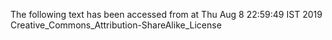 The following text has been accessed from at Thu Aug 8 22:59:49 IST 2019
Creative_Commons_Attribution-ShareAlike_License
